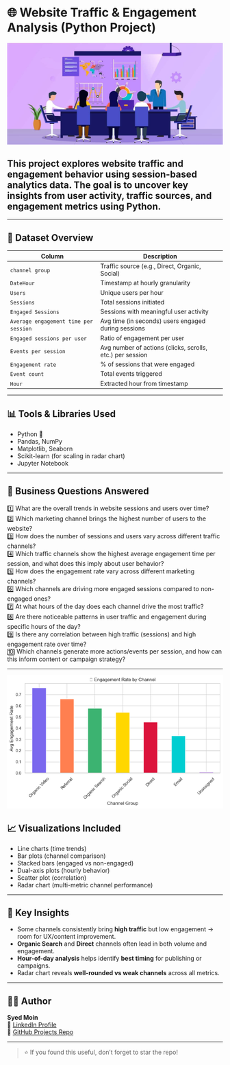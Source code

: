 # 🌐 Website Traffic & Engagement Analysis (Python Project)

![Website_Traffic](https://github.com/Syed-Moinuddin2025/python_projects_analyses/blob/main/11_Website%20analysis%20project/Images/web.png)

## This project explores website traffic and engagement behavior using session-based analytics data. The goal is to uncover key insights from user activity, traffic sources, and engagement metrics using Python.

---

## 📂 Dataset Overview

| Column | Description |
|--------|-------------|
| `channel group` | Traffic source (e.g., Direct, Organic, Social) |
| `DateHour` | Timestamp at hourly granularity |
| `Users` | Unique users per hour |
| `Sessions` | Total sessions initiated |
| `Engaged Sessions` | Sessions with meaningful user activity |
| `Average engagement time per session` | Avg time (in seconds) users engaged during sessions |
| `Engaged sessions per user` | Ratio of engagement per user |
| `Events per session` | Avg number of actions (clicks, scrolls, etc.) per session |
| `Engagement rate` | % of sessions that were engaged |
| `Event count` | Total events triggered |
| `Hour` | Extracted hour from timestamp |

---

## 📊 Tools & Libraries Used

- Python 🐍
- Pandas, NumPy
- Matplotlib, Seaborn
- Scikit-learn (for scaling in radar chart)
- Jupyter Notebook

---

## 📌 Business Questions Answered

1️⃣ What are the overall trends in website sessions and users over time?  
2️⃣ Which marketing channel brings the highest number of users to the website?  
3️⃣ How does the number of sessions and users vary across different traffic channels?  
4️⃣ Which traffic channels show the highest average engagement time per session, and what does this imply about user behavior?  
5️⃣ How does the engagement rate vary across different marketing channels?  
6️⃣ Which channels are driving more engaged sessions compared to non-engaged ones?  
7️⃣ At what hours of the day does each channel drive the most traffic?  
8️⃣ Are there noticeable patterns in user traffic and engagement during specific hours of the day?  
9️⃣ Is there any correlation between high traffic (sessions) and high engagement rate over time?  
🔟 Which channels generate more actions/events per session, and how can this inform content or campaign strategy?

---
![Chart](https://github.com/Syed-Moinuddin2025/python_projects_analyses/blob/main/11_Website%20analysis%20project/Images/Engagement.png)
## 📈 Visualizations Included

- Line charts (time trends)
- Bar plots (channel comparison)
- Stacked bars (engaged vs non-engaged)
- Dual-axis plots (hourly behavior)
- Scatter plot (correlation)
- Radar chart (multi-metric channel performance)

---

## 📌 Key Insights

- Some channels consistently bring **high traffic** but low engagement → room for UX/content improvement.
- **Organic Search** and **Direct** channels often lead in both volume and engagement.
- **Hour-of-day analysis** helps identify **best timing** for publishing or campaigns.
- Radar chart reveals **well-rounded vs weak channels** across all metrics.

---

## 👨‍💻 Author

**Syed Moin**  
📎 [LinkedIn Profile](https://www.linkedin.com/in/syed-moin-hr)  
📁 [GitHub Projects Repo](https://github.com/Syed-Moinuddin2025/python_projects_analyses)

---

> ⭐ If you found this useful, don’t forget to star the repo!
